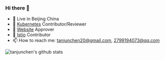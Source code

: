 ### Hi there 👋

<!--
**tanjunchen/tanjunchen** is a ✨ _special_ ✨ repository because its `README.md` (this file) appears on your GitHub profile.

Here are some ideas to get you started:

- 🔭 I’m currently working on ...
- 🌱 I’m currently learning ...
- 👯 I’m looking to collaborate on ...
- 🤔 I’m looking for help with ...
- 💬 Ask me about ...
- 📫 How to reach me: ...
- 😄 Pronouns: ...
- ⚡ Fun fact: ...
-->

- 🔭 Live in Beijing China
- 👯 [Kubernetes](https://github.com/kubernetes/kubernetes) Contributor/Reviewer
- 👯 [Website](https://github.com/kubernetes/website) Approver
- 👯 [Istio](https://github.com/istio/istio) Contributor
- 📫 How to reach me: tanjunchen20@gmail.com, 2799194073@qq.com

![tanjunchen's github stats](https://github-readme-stats.vercel.app/api?username=tanjunchen&count_private=true&show_icons=true&theme=radical)
